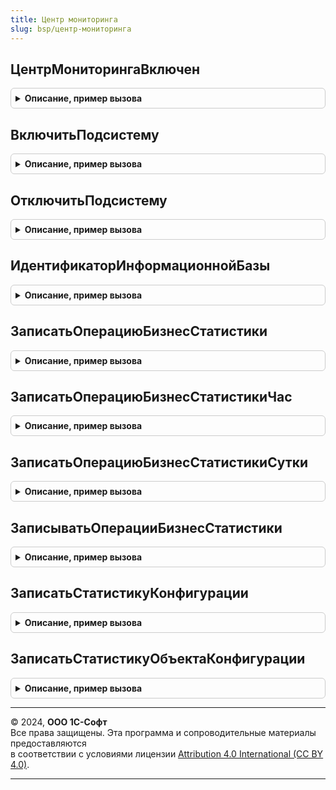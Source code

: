 ```yaml
---
title: Центр мониторинга
slug: bsp/центр-мониторинга
---
```



## ЦентрМониторингаВключен
<details style="margin: 1em 0; padding: 0.5em; border: 1px solid #ccc; border-radius: 6px;">

<summary style="font-weight: bold; cursor: pointer;">Описание, пример вызова</summary>

```bsl

// Проверяет состояние подсистемы.
// Возвращаемое значение:
//  Булево - Истина включен, Ложь выключен.
//
Функция ЦентрМониторингаВключен() Экспорт
```

Пример вызова
```bsl
Результат = ЦентрМониторинга.ЦентрМониторингаВключен() 
```
</details>

## ВключитьПодсистему
<details style="margin: 1em 0; padding: 0.5em; border: 1px solid #ccc; border-radius: 6px;">

<summary style="font-weight: bold; cursor: pointer;">Описание, пример вызова</summary>

```bsl

// Включает подсистему ЦентрМониторинга.
//
Процедура ВключитьПодсистему() Экспорт
```

Пример вызова
```bsl
ЦентрМониторинга.ВключитьПодсистему() 
```
</details>

## ОтключитьПодсистему
<details style="margin: 1em 0; padding: 0.5em; border: 1px solid #ccc; border-radius: 6px;">

<summary style="font-weight: bold; cursor: pointer;">Описание, пример вызова</summary>

```bsl

// Отключает подсистему ЦентрМониторинга.
//
Процедура ОтключитьПодсистему() Экспорт
```

Пример вызова
```bsl
ЦентрМониторинга.ОтключитьПодсистему() 
```
</details>

## ИдентификаторИнформационнойБазы
<details style="margin: 1em 0; padding: 0.5em; border: 1px solid #ccc; border-radius: 6px;">

<summary style="font-weight: bold; cursor: pointer;">Описание, пример вызова</summary>

```bsl

// Возвращает строковое представление идентификатора информационной базы в центре мониторинга.
// Возвращаемое значение:
//  Строка - уникальный идентификатор информационной базы в центре мониторинга.
//
Функция ИдентификаторИнформационнойБазы() Экспорт
```

Пример вызова
```bsl
Результат = ЦентрМониторинга.ИдентификаторИнформационнойБазы() 
```
</details>

## ЗаписатьОперациюБизнесСтатистики
<details style="margin: 1em 0; padding: 0.5em; border: 1px solid #ccc; border-radius: 6px;">

<summary style="font-weight: bold; cursor: pointer;">Описание, пример вызова</summary>

```bsl

// Записывает операцию бизнес статистики.
//
// Параметры:
//  ИмяОперации	- Строка	- имя операции статистики, в случае отсутствия создается новое.
//  Значение	- Число		- количественное значение операции статистики.
//  Комментарий	- Строка	- произвольный комментарий.
//  Разделитель	- Строка	- разделитель значений в ИмяОперации, если разделитель не точка.
//
Процедура ЗаписатьОперациюБизнесСтатистики(ИмяОперации, Значение, Комментарий = Неопределено, Разделитель = ".") Экспорт
```

Пример вызова
```bsl
ЦентрМониторинга.ЗаписатьОперациюБизнесСтатистики(ИмяОперации, Значение, Комментарий, Разделитель);
```
</details>

## ЗаписатьОперациюБизнесСтатистикиЧас
<details style="margin: 1em 0; padding: 0.5em; border: 1px solid #ccc; border-radius: 6px;">

<summary style="font-weight: bold; cursor: pointer;">Описание, пример вызова</summary>

```bsl

// Записывает уникальную операцию бизнес статистики в разрезе часа.
// При записи проверяет уникальность.
//
// Параметры:
//  ИмяОперации      - Строка - имя операции статистики, в случае отсутствия создается новое.
//  КлючУникальности - Строка - ключ для контроля уникальности записи, максимальная длина 100.
//  Значение         - Число  - количественное значение операции статистики.
//  Замещать         - Булево - определяет режим замещения существующей записи.
//                              Истина - перед записью существующая запись будет удалена.
//                              Ложь - если запись уже существует, новые данные игнорируются.
//                              Значение по умолчанию: Ложь.
//
Процедура ЗаписатьОперациюБизнесСтатистикиЧас(ИмяОперации, КлючУникальности, Значение, Замещать = Ложь) Экспорт
```

Пример вызова
```bsl
ЦентрМониторинга.ЗаписатьОперациюБизнесСтатистикиЧас(ИмяОперации, КлючУникальности, Значение, Замещать);
```
</details>

## ЗаписатьОперациюБизнесСтатистикиСутки
<details style="margin: 1em 0; padding: 0.5em; border: 1px solid #ccc; border-radius: 6px;">

<summary style="font-weight: bold; cursor: pointer;">Описание, пример вызова</summary>

```bsl

// Записывает уникальную операцию бизнес статистики в разрезе суток.
// При записи проверяет уникальность.
//
// Параметры:
//  ИмяОперации      - Строка - имя операции статистики, в случае отсутствия создается новое.
//  КлючУникальности - Строка - ключ для контроля уникальности записи, максимальная длина 100.
//  Значение         - Число  - количественное значение операции статистики.
//  Замещать         - Булево - определяет режим замещения существующей записи.
//                              Истина - перед записью существующая запись будет удалена.
//                              Ложь - если запись уже существует, новые данные игнорируются.
//                              Значение по умолчанию: Ложь.
//
Процедура ЗаписатьОперациюБизнесСтатистикиСутки(ИмяОперации, КлючУникальности, Значение, Замещать = Ложь) Экспорт
```

Пример вызова
```bsl
ЦентрМониторинга.ЗаписатьОперациюБизнесСтатистикиСутки(ИмяОперации, КлючУникальности, Значение, Замещать);
```
</details>

## ЗаписыватьОперацииБизнесСтатистики
<details style="margin: 1em 0; padding: 0.5em; border: 1px solid #ccc; border-radius: 6px;">

<summary style="font-weight: bold; cursor: pointer;">Описание, пример вызова</summary>

```bsl


// Возвращает состояние регистрации бизнес-статистики.
// Возвращаемое значение:
//  Булево - регистрировать бизнес статистику.
//
Функция ЗаписыватьОперацииБизнесСтатистики() Экспорт
```

Пример вызова
```bsl
Результат = ЦентрМониторинга.ЗаписыватьОперацииБизнесСтатистики() 
```
</details>

## ЗаписатьСтатистикуКонфигурации
<details style="margin: 1em 0; padding: 0.5em; border: 1px solid #ccc; border-radius: 6px;">

<summary style="font-weight: bold; cursor: pointer;">Описание, пример вызова</summary>

```bsl

// Записывает статистику по объектам конфигурации.
//
// Параметры:
//  СоответствиеИменМетаданных - Структура:
//   * Ключ		- Строка - 	имя объекта метаданных.
//   * Значение	- Строка - 	текст запроса выборки данных, обязательно должно
//							присутствовать поле Количество. Если Количество равно нулю,
//                          то запись не происходит.
//
Процедура ЗаписатьСтатистикуКонфигурации(СоответствиеИменМетаданных) Экспорт
```

Пример вызова
```bsl
ЦентрМониторинга.ЗаписатьСтатистикуКонфигурации(СоответствиеИменМетаданных) 
```
</details>

## ЗаписатьСтатистикуОбъектаКонфигурации
<details style="margin: 1em 0; padding: 0.5em; border: 1px solid #ccc; border-radius: 6px;">

<summary style="font-weight: bold; cursor: pointer;">Описание, пример вызова</summary>

```bsl

// Записывает статистику по объекту конфигурации.
//
// Параметры:
//  ИмяОбъекта -	Строка	- имя операции статистики, в случае отсутствия создается новое.
//  Значение - 		Число	- количественное значение операции статистики. Если значение
//                            равно нулю, то запись не происходит.
//
Процедура ЗаписатьСтатистикуОбъектаКонфигурации(ИмяОбъекта, Значение) Экспорт
```

Пример вызова
```bsl
ЦентрМониторинга.ЗаписатьСтатистикуОбъектаКонфигурации(ИмяОбъекта, Значение) 
```
</details>

---

© 2024, **ООО 1С-Софт**  
Все права защищены. Эта программа и сопроводительные материалы предоставляются  
в соответствии с условиями лицензии [Attribution 4.0 International (CC BY 4.0)](https://creativecommons.org/licenses/by/4.0/legalcode).

---
